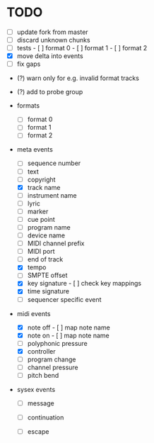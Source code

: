 # TODO

- [ ] update fork from master
- [ ] discard unknown chunks
- [ ] tests
      - [ ] format 0
      - [ ] format 1
      - [ ] format 2
- [x] move delta into events
- [ ] fix gaps
- (?) warn only for e.g. invalid format tracks
- (?) add to probe group

- formats
    - [ ] format 0
    - [ ] format 1
    - [ ] format 2

- meta events
    - [ ] sequence number
    - [ ] text
    - [ ] copyright
    - [x] track name 
    - [ ] instrument name
    - [ ] lyric
    - [ ] marker
    - [ ] cue point
    - [ ] program name
    - [ ] device name
    - [ ] MIDI channel prefix
    - [ ] MIDI port
    - [ ] end of track
    - [x] tempo
    - [ ] SMPTE offset
    - [x] key signature
          - [ ] check key mappings
    - [x] time signature
    - [ ] sequencer specific event

- midi events
    - [x] note off
          - [ ] map note name
    - [x] note on
          - [ ] map note name
    - [ ] polyphonic pressure
    - [x] controller
    - [ ] program change
    - [ ] channel pressure
    - [ ] pitch bend

- sysex events
    - [ ] message
    - [ ] continuation
    - [ ] escape


